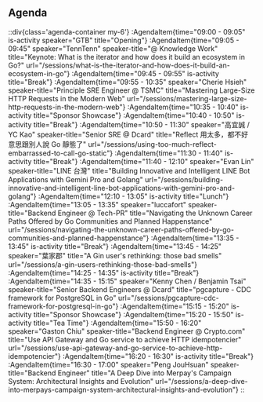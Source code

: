 ## Agenda

::div{class='agenda-container my-6'}
:AgendaItem{time="09:00 - 09:05" is-activity speaker="GTB" title="Opening"}
:AgendaItem{time="09:05 - 09:45" speaker="TennTenn" speaker-title="@ Knowledge Work" title="Keynote: What is the iterator and how does it build an ecosystem in Go?" url="/sessions/what-is-the-iterator-and-how-does-it-build-an-ecosystem-in-go"}
:AgendaItem{time="09:45 - 09:55" is-activity title="Break"}
:AgendaItem{time="09:55 - 10:35" speaker="Cherie Hsieh" speaker-title="Principle SRE Engineer @ TSMC" title="Mastering Large-Size HTTP Requests in the Modern Web" url="/sessions/mastering-large-size-http-requests-in-the-modern-web"}
:AgendaItem{time="10:35 - 10:40" is-activity title="Sponsor Showcase"}
:AgendaItem{time="10:40 - 10:50" is-activity title="Break"}
:AgendaItem{time="10:50 - 11:30" speaker="高宜誠 / YC Kao" speaker-title="Senior SRE @ Dcard" title="Reflect 用太多，都不好意思跟別人說 Go 靜態了" url="/sessions/using-too-much-reflect-embarrassed-to-call-go-static"}
:AgendaItem{time="11:30 - 11:40" is-activity title="Break"}
:AgendaItem{time="11:40 - 12:10" speaker="Evan Lin" speaker-title="LINE 台灣" title="Building Innovative and Intelligent LINE Bot Applications with Gemini Pro and Golang" url="/sessions/building-innovative-and-intelligent-line-bot-applications-with-gemini-pro-and-golang"}
:AgendaItem{time="12:10 - 13:05" is-activity title="Lunch"}
:AgendaItem{time="13:05 - 13:35" speaker="luccafort" speaker-title="Backend Engineer @ Tech-PR" title="Navigating the Unknown Career Paths Offered by Go Communities and Planned Happenstance" url="/sessions/navigating-the-unknown-career-paths-offered-by-go-communities-and-planned-happenstance"}
:AgendaItem{time="13:35 - 13:45" is-activity title="Break"}
:AgendaItem{time="13:45 - 14:25" speaker="葉家郡" title="A Gin user's rethinking: those bad smells" url="/sessions/a-gin-users-rethinking-those-bad-smells"}
:AgendaItem{time="14:25 - 14:35" is-activity title="Break"}
:AgendaItem{time="14:35 - 15:15" speaker="Kenny Chen / Benjamin Tsai" speaker-title="Senior Backend Engineers @ Dcard" title="pgcapture - CDC framework for PostgreSQL in Go" url="/sessions/pgcapture-cdc-framework-for-postgresql-in-go"}
:AgendaItem{time="15:15 - 15:20" is-activity title="Sponsor Showcase"}
:AgendaItem{time="15:20 - 15:50" is-activity title="Tea Time"}
:AgendaItem{time="15:50 - 16:20" speaker="Gaston Chiu" speaker-title="Backend Engineer @ Crypto.com" title="Use API Gateway and Go service to achieve HTTP idempotencier" url="/sessions/use-api-gateway-and-go-service-to-achieve-http-idempotencier"}
:AgendaItem{time="16:20 - 16:30" is-activity title="Break"}
:AgendaItem{time="16:30 - 17:00" speaker="Peng JouHsuan" speaker-title="Backend Engineer" title="A Deep Dive into Merpay's Campaign System: Architectural Insights and Evolution" url="/sessions/a-deep-dive-into-merpays-campaign-system-architectural-insights-and-evolution"}
::
